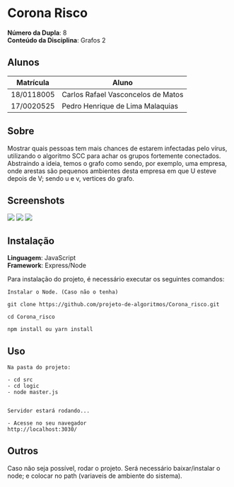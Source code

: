 # Corona Risco

**Número da Dupla**: 8 <br>
**Conteúdo da Disciplina**: Grafos 2<br>

## Alunos
|Matrícula | Aluno |
| -- | -- |
| 18/0118005	  |  Carlos Rafael Vasconcelos de Matos |
| 17/0020525  |  Pedro Henrique de Lima Malaquias |

## Sobre 
Mostrar quais pessoas tem mais chances de estarem infectadas pelo vírus, utilizando o algoritmo SCC para achar os grupos fortemente conectados. Abstraindo a ideia, temos o grafo como sendo, por exemplo, uma empresa, onde arestas são pequenos ambientes desta empresa em que U esteve depois de V; sendo u e v, vertices do grafo.

## Screenshots
![](img/header.png)
![](img/people.png)
![](img/maioresChances.png)

## Instalação 

**Linguagem**: JavaScript<br>
**Framework**: Express/Node <br>

Para instalação do projeto, é necessário executar os seguintes comandos:
```
Instalar o Node. (Caso não o tenha)

git clone https://github.com/projeto-de-algoritmos/Corona_risco.git

cd Corona_risco

npm install ou yarn install 
```

## Uso 

```
Na pasta do projeto:

- cd src
- cd logic
- node master.js


Servidor estará rodando...

- Acesse no seu navegador 
http://localhost:3030/

```


## Outros 

Caso não seja possível, rodar o projeto. Será necessário baixar/instalar o node; e colocar no path (variaveis de ambiente do sistema).



